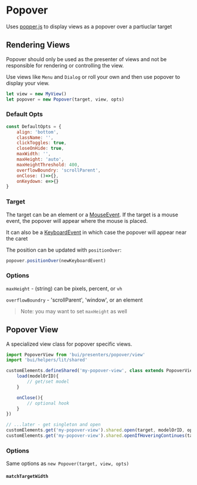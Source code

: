 Popover
============

Uses [popper.js](https://popper.js.org) to display views as a popover
over a partiuclar target

## Rendering Views

Popover should only be used as the presenter of views and not be
responsible for rendering or controlling the view.

Use views like `Menu` and `Dialog` or roll your own and then use
popover to display your view.

```js
let view = new MyView()
let popover = new Popover(target, view, opts)
```

### Default Opts

```js
const DefaultOpts = {
	align: 'bottom',
	className: '',
	clickToggles: true,
	closeOnHide: true,
	maxWidth: '',
	maxHeight: 'auto',
	maxHeightThreshold: 400,
	overflowBoundry: 'scrollParent',
	onClose: ()=>{},
	onKeydown: e=>{}
}
```

### Target
The target can be an element or a [MouseEvent](https://developer.mozilla.org/en-US/docs/Web/API/MouseEvent).
If the target is a mouse event, the popover will appear where the mouse is placed.

It can also be a [KeyboardEvent](https://developer.mozilla.org/en-US/docs/Web/API/KeyboardEvent) in which case the popover will appear near the caret

The position can be updated with `positionOver`:

```js
popover.positionOver(newKeyboardEvent)
```

### Options

`maxHeight` - (string) can be pixels, percent, or `vh`

`overflowBoundry` - 'scrollParent', 'window', or an element  
>Note: you may want to set `maxHeight` as well

## Popover View
A specialized view class for popover specific views.

```js
import PopoverView from 'bui/presenters/popover/view'
import 'bui/helpers/lit/shared'

customElements.defineShared('my-popover-view', class extends PopoverView {
	load(modelOrID){
		// get/set model
	}

	onClose(){
		// optional hook
	}
})

// ...later - get singleton and open
customElements.get('my-popover-view').shared.open(target, modelOrID, opts)
customElements.get('my-popover-view').shared.openIfHoveringContinues(target, modelOrID, opts)
```

### Options
Same options as `new Popover(target, view, opts)`

#### `matchTargetWidth`